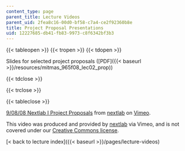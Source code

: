 ```yaml
---
content_type: page
parent_title: Lecture Videos
parent_uid: 2fea8c16-00d0-bf58-c7a4-ce2f92360b8e
title: Project Proposal Presentations
uid: 12227685-db41-fb83-9973-c8f6342bf3b3
---
```


{{< tableopen >}}
{{< tropen >}}
{{< tdopen >}}


Slides for selected project proposals ([PDF]({{< baseurl >}}/resources/mitmas_965f08_lec02_prop))


{{< tdclose >}}

{{< trclose >}}

{{< tableclose >}}

[9/08/08 Nextlab I Project Proposals](https://vimeo.com/3866127) from [nextlab](https://vimeo.com/nextlab) on [Vimeo](https://vimeo.com).

This video was produced and provided by [nextlab](http://vimeo.com/nextlab) via Vimeo, and is not covered under our [Creative Commons license](/terms/#cc).

[< back to lecture index]({{< baseurl >}}/pages/lecture-videos)